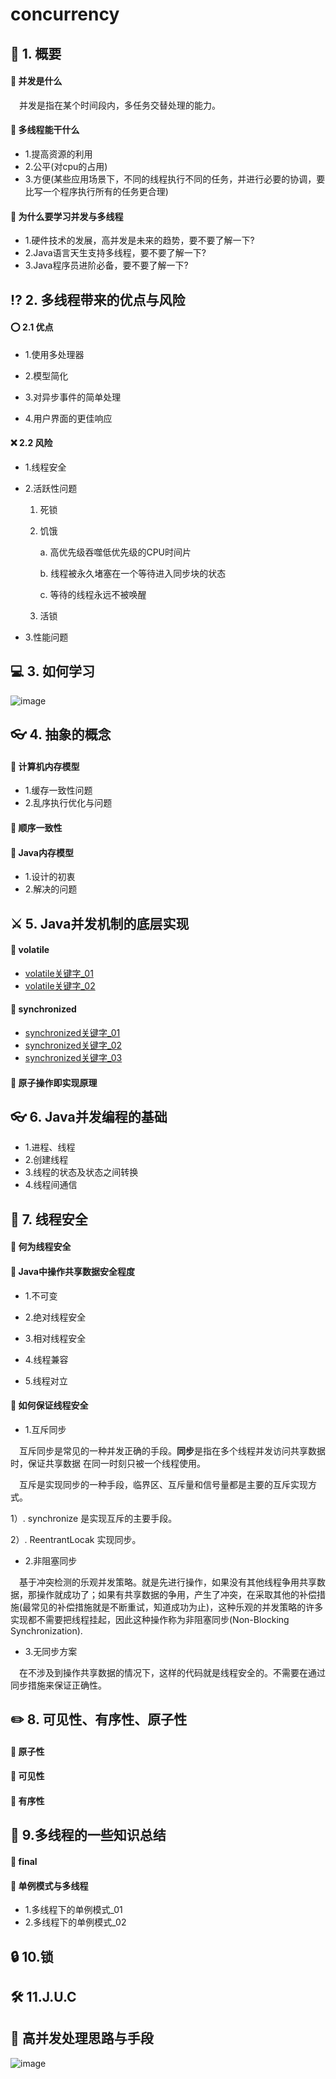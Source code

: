 # concurrency
## :mag_right:  1. 概要
#### :key: 并发是什么
&ensp;&ensp;并发是指在某个时间段内，多任务交替处理的能力。
#### :key: 多线程能干什么
* 1.提高资源的利用
* 2.公平(对cpu的占用)
* 3.方便(某些应用场景下，不同的线程执行不同的任务，并进行必要的协调，要比写一个程序执行所有的任务更合理)
#### :key: 为什么要学习并发与多线程
* 1.硬件技术的发展，高并发是未来的趋势，要不要了解一下?
* 2.Java语言天生支持多线程，要不要了解一下?
* 3.Java程序员进阶必备，要不要了解一下?
## :interrobang:  2. 多线程带来的优点与风险

#### :o: 2.1 优点
* 1.使用多处理器

* 2.模型简化

* 3.对异步事件的简单处理

* 4.用户界面的更佳响应

#### :x: 2.2 风险
* 1.线程安全

* 2.活跃性问题
    1. 死锁
    2. 饥饿
    
        a. 高优先级吞噬低优先级的CPU时间片
        
        b. 线程被永久堵塞在一个等待进入同步块的状态
        
        c. 等待的线程永远不被唤醒
    3. 活锁
* 3.性能问题
## :computer:  3. 如何学习
![image](https://github.com/FunCheney/concurrency/blob/master/src/Image/abstract_01.jpg "abstract")

## :eyeglasses:  4. 抽象的概念
#### :bookmark_tabs:  计算机内存模型
* 1.缓存一致性问题
* 2.乱序执行优化与问题
#### :bookmark_tabs:  顺序一致性

#### :bookmark_tabs:  Java内存模型
* 1.设计的初衷
* 2.解决的问题

## :crossed_swords:  5. Java并发机制的底层实现
#### :notebook: volatile
* [volatile关键字_01]
* [volatile关键字_02]
#### :notebook: synchronized
* [synchronized关键字_01]
* [synchronized关键字_02]
* [synchronized关键字_03]
#### :notebook: 原子操作即实现原理

## :eyeglasses:  6. Java并发编程的基础
* 1.进程、线程
* 2.创建线程
* 3.线程的状态及状态之间转换
* 4.线程间通信

## :eyes:  7. 线程安全
#### :memo: 何为线程安全

#### :memo: Java中操作共享数据安全程度
* 1.不可变

* 2.绝对线程安全

* 3.相对线程安全

* 4.线程兼容

* 5.线程对立
#### :memo: 如何保证线程安全
* 1.互斥同步

&ensp;&ensp;互斥同步是常见的一种并发正确的手段。**同步**是指在多个线程并发访问共享数据时，保证共享数据
在同一时刻只被一个线程使用。

&ensp;&ensp;互斥是实现同步的一种手段，临界区、互斥量和信号量都是主要的互斥实现方式。

   1）. synchronize 是实现互斥的主要手段。

   2）. ReentrantLocak 实现同步。

* 2.非阻塞同步

&ensp;&ensp;基于冲突检测的乐观并发策略。就是先进行操作，如果没有其他线程争用共享数据，那操作就成功了；如果有共享数据的争用，产生了冲突，在采取其他的补偿措施(最常见的补偿措施就是不断重试，知道成功为止)，这种乐观的并发策略的许多实现都不需要把线程挂起，因此这种操作称为非阻塞同步(Non-Blocking Synchronization).

* 3.无同步方案

&ensp;&ensp;在不涉及到操作共享数据的情况下，这样的代码就是线程安全的。不需要在通过同步措施来保证正确性。
## :pencil2:  8. 可见性、有序性、原子性
#### :memo: 原子性

#### :memo: 可见性

#### :memo: 有序性

## :open_book: 9.多线程的一些知识总结
#### :notebook: final
#### :notebook: 单例模式与多线程
* 1.多线程下的单例模式_01
* 2.多线程下的单例模式_02


## :lock: 10.锁

## :hammer_and_wrench: 11.J.U.C



## :link:  高并发处理思路与手段
![image](https://github.com/FunCheney/concurrency/blob/master/src/Image/way.jpg "处理方式与手段")



 
 
 
 
 [volatile关键字_01]:https://mp.weixin.qq.com/s?__biz=MzU3ODY5ODQwMw==&tempkey=MTAxN19sM0xlSnpUS1AxTmJZaXROV2xPVnFJamtOVmlLTER3bENIb0xOQUFXNEJrVF9PYVpLTnFvY05nR2VQYm1mNU5yQzdIcm1mVDg1SFpTSXdPa0RucHNVZWM2dGNUTEhpeTIxcWtUVkNfUy1GbnNjcU53Z2xFQXJtcDZVZlpOSXdBb1VhNHFFZW4ybkNydll1R1hINlZvaEdnTjZuWXFCcWlXYlBnTUZBfn4%3D&chksm=7d702c334a07a5253892024e466362908aa8ed4f66fffeb652e5c78d35ea813ba4a102667213#rd
 [volatile关键字_02]:https://mp.weixin.qq.com/s?__biz=MzU3ODY5ODQwMw==&tempkey=MTAxN18vMWhHMkh0TThmRHhCSW9YV2xPVnFJamtOVmlLTER3bENIb0xOQUFXNEJrVF9PYVpLTnFvY05nR2VQYVpfWXRhT21pV0dnanBqM1J1azY5Ykhfb1lCVzdaZDVWVkdiTTFQcUJqdVdRTkFrLTAzcVpnUmhTUmRLYXVTVm02bS1LWVZieGtDdVdpUnpFQ3AxQUczeDNfSVV6aHZHSndubTgxWS1CQzNRfn4%3D&chksm=7d702fc84a07a6de13caafa0cc11c719ef6288dd30dfdd9d9e61ae2e95575c11086f6a5c758b#rd
 [synchronized关键字_01]:https://mp.weixin.qq.com/s?__biz=MzU3ODY5ODQwMw==&tempkey=MTAxN19BbU5vcnMwTTlXaXJCSG10V2xPVnFJamtOVmlLTER3bENIb0xOQUFXNEJrVF9PYVpLTnFvY05nR2VQWmkyWXEyRU9KT3lnaTJRb2JLbmFEZDVQcWdYeklIZmo0bDB6OVJhYXVMNGd3Q3VEN0FZdXVfaXItN3JpYmZtR3UzTmZrY1RHZHVnanNQWDdDZDRQMDFHVVZjRnBJeVNUNGpJZmFQS0Y4T3lRfn4%3D&chksm=7d702cde4a07a5c8ee52cc76667e0e498edcf1c4c538c6c13586a01efe5a1568f432aa38313f#rd
 [synchronized关键字_02]:https://mp.weixin.qq.com/s?__biz=MzU3ODY5ODQwMw==&tempkey=MTAxN184azdHNHNTbzRWZENJNDNkV2xPVnFJamtOVmlLTER3bENIb0xOQUFXNEJrVF9PYVpLTnFvY05nR2VQWjN2SlltLUJOS0FEajE2dEloMEtBWW5nXzNPdnJnV0FVNjFqazdiUEZpRTBKZUlzalE5WkJqYlpDVzlxc21OOU1iZF9QaXZGZTBtQ1RfYXRUZUg3ekNnbE93Y0lIejltZkNIQXVYOUFhbk9Rfn4%3D&chksm=7d702c2e4a07a538b8c75948f900b71cc99c5a47214b4a61b574c850f75b5aa4ff579c1e18bc#rd
 [synchronized关键字_03]:https://mp.weixin.qq.com/s?__biz=MzU3ODY5ODQwMw==&tempkey=MTAxN19xOURVU0N3UHg0VDZDcjFPV2xPVnFJamtOVmlLTER3bENIb0xOQUFXNEJrVF9PYVpLTnFvY05nR2VQYkc0LXFZOFRLUGV2Q3hfZ3V5Y3phVW9ieEt0cU5LVUQ0bjNfSHRUMWpna3ltTFZmajgwUW55V01KVUFsc3g2Z09xblRlT3FnYjZXcU1mdF9qOUJ0cWhPS18wMjRwV0pqd3dyeG9ZcU5sbTRRfn4%3D&chksm=7d702c2a4a07a53c42d54d34f0e1a54f06c197666cee816ab36a08388cff86a7ac7af5c7a47c#rd

 
